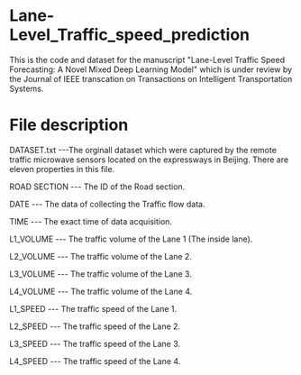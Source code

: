 # Lane-Level_Traffic_speed_prediction

This is the code and dataset for the manuscript "Lane-Level Traffic Speed Forecasting: A Novel Mixed Deep Learning Model" which is under review by the Journal of IEEE transcation on Transactions on Intelligent Transportation Systems.


# File description
DATASET.txt ---The orginall dataset which were captured by the remote traffic microwave sensors located on the expressways in Beijing. There are eleven properties in this file.

ROAD SECTION --- The ID of the Road section.

DATE --- The data of collecting the Traffic flow data.

TIME --- The exact time of data acquisition.

L1_VOLUME --- The traffic volume of the Lane 1 (The inside lane).

L2_VOLUME --- The traffic volume of the Lane 2.

L3_VOLUME --- The traffic volume of the Lane 3.

L4_VOLUME --- The traffic volume of the Lane 4.

L1_SPEED --- The traffic speed of the Lane 1.

L2_SPEED --- The traffic speed of the Lane 2.

L3_SPEED --- The traffic speed of the Lane 3.

L4_SPEED --- The traffic speed of the Lane 4.


